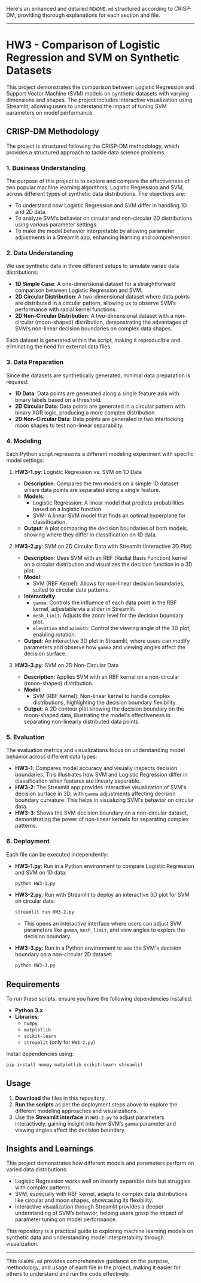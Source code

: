 Here's an enhanced and detailed `README.md` structured according to CRISP-DM, providing thorough explanations for each section and file.

---

# HW3 - Comparison of Logistic Regression and SVM on Synthetic Datasets

This project demonstrates the comparison between Logistic Regression and Support Vector Machine (SVM) models on synthetic datasets with varying dimensions and shapes. The project includes interactive visualization using Streamlit, allowing users to understand the impact of tuning SVM parameters on model performance.

## CRISP-DM Methodology

The project is structured following the CRISP-DM methodology, which provides a structured approach to tackle data science problems.

### 1. Business Understanding

The purpose of this project is to explore and compare the effectiveness of two popular machine learning algorithms, Logistic Regression and SVM, across different types of synthetic data distributions. The objectives are:
- To understand how Logistic Regression and SVM differ in handling 1D and 2D data.
- To analyze SVM’s behavior on circular and non-circular 2D distributions using various parameter settings.
- To make the model behavior interpretable by allowing parameter adjustments in a Streamlit app, enhancing learning and comprehension.

### 2. Data Understanding

We use synthetic data in three different setups to simulate varied data distributions:
- **1D Simple Case**: A one-dimensional dataset for a straightforward comparison between Logistic Regression and SVM.
- **2D Circular Distribution**: A two-dimensional dataset where data points are distributed in a circular pattern, allowing us to observe SVM’s performance with radial kernel functions.
- **2D Non-Circular Distribution**: A two-dimensional dataset with a non-circular (moon-shaped) distribution, demonstrating the advantages of SVM’s non-linear decision boundaries on complex data shapes.

Each dataset is generated within the script, making it reproducible and eliminating the need for external data files.

### 3. Data Preparation

Since the datasets are synthetically generated, minimal data preparation is required:
- **1D Data**: Data points are generated along a single feature axis with binary labels based on a threshold.
- **2D Circular Data**: Data points are generated in a circular pattern with binary XOR logic, producing a more complex distribution.
- **2D Non-Circular Data**: Data points are generated in two interlocking moon shapes to test non-linear separability.

### 4. Modeling

Each Python script represents a different modeling experiment with specific model settings:

1. **HW3-1.py**: Logistic Regression vs. SVM on 1D Data
   - **Description**: Compares the two models on a simple 1D dataset where data points are separated along a single feature.
   - **Models**:
     - Logistic Regression: A linear model that predicts probabilities based on a logistic function.
     - SVM: A linear SVM model that finds an optimal hyperplane for classification.
   - **Output**: A plot comparing the decision boundaries of both models, showing where they differ in classification on 1D data.

2. **HW3-2.py**: SVM on 2D Circular Data with Streamlit (Interactive 3D Plot)
   - **Description**: Uses SVM with an RBF (Radial Basis Function) kernel on a circular distribution and visualizes the decision function in a 3D plot.
   - **Model**:
     - SVM (RBF Kernel): Allows for non-linear decision boundaries, suited to circular data patterns.
   - **Interactivity**:
     - `gamma`: Controls the influence of each data point in the RBF kernel, adjustable via a slider in Streamlit.
     - `mesh_limit`: Adjusts the zoom level for the decision boundary plot.
     - `elevation` and `azimuth`: Control the viewing angle of the 3D plot, enabling rotation.
   - **Output**: An interactive 3D plot in Streamlit, where users can modify parameters and observe how `gamma` and viewing angles affect the decision surface.

3. **HW3-3.py**: SVM on 2D Non-Circular Data
   - **Description**: Applies SVM with an RBF kernel on a non-circular (moon-shaped) distribution.
   - **Model**:
     - SVM (RBF Kernel): Non-linear kernel to handle complex distributions, highlighting the decision boundary flexibility.
   - **Output**: A 2D contour plot showing the decision boundary on the moon-shaped data, illustrating the model's effectiveness in separating non-linearly distributed data points.

### 5. Evaluation

The evaluation metrics and visualizations focus on understanding model behavior across different data types:
- **HW3-1**: Compares model accuracy and visually inspects decision boundaries. This illustrates how SVM and Logistic Regression differ in classification when features are linearly separable.
- **HW3-2**: The Streamlit app provides interactive visualization of SVM's decision surface in 3D, with `gamma` adjustments affecting decision boundary curvature. This helps in visualizing SVM's behavior on circular data.
- **HW3-3**: Shows the SVM decision boundary on a non-circular dataset, demonstrating the power of non-linear kernels for separating complex patterns.

### 6. Deployment

Each file can be executed independently:

- **HW3-1.py**: Run in a Python environment to compare Logistic Regression and SVM on 1D data:
   ```bash
   python HW3-1.py
   ```

- **HW3-2.py**: Run with Streamlit to deploy an interactive 3D plot for SVM on circular data:
   ```bash
   streamlit run HW3-2.py
   ```
   - This opens an interactive interface where users can adjust SVM parameters like `gamma`, `mesh_limit`, and view angles to explore the decision boundary.

- **HW3-3.py**: Run in a Python environment to see the SVM's decision boundary on a non-circular 2D dataset:
   ```bash
   python HW3-3.py
   ```

## Requirements

To run these scripts, ensure you have the following dependencies installed:
- **Python 3.x**
- **Libraries**:
  - `numpy`
  - `matplotlib`
  - `scikit-learn`
  - `streamlit` (only for `HW3-2.py`)

Install dependencies using:

```bash
pip install numpy matplotlib scikit-learn streamlit
```

## Usage

1. **Download** the files in this repository.
2. **Run the scripts** as per the deployment steps above to explore the different modeling approaches and visualizations.
3. Use the **Streamlit interface** in `HW3-2.py` to adjust parameters interactively, gaining insight into how SVM’s `gamma` parameter and viewing angles affect the decision boundary.

## Insights and Learnings

This project demonstrates how different models and parameters perform on varied data distributions:
- Logistic Regression works well on linearly separable data but struggles with complex patterns.
- SVM, especially with RBF kernel, adapts to complex data distributions like circular and moon shapes, showcasing its flexibility.
- Interactive visualization through Streamlit provides a deeper understanding of SVM’s behavior, helping users grasp the impact of parameter tuning on model performance.

This repository is a practical guide to exploring machine learning models on synthetic data and understanding model interpretability through visualization.

--- 

This `README.md` provides comprehensive guidance on the purpose, methodology, and usage of each file in the project, making it easier for others to understand and run the code effectively.
